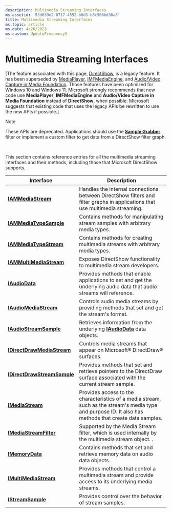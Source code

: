 ```yaml
---
description: Multimedia Streaming Interfaces
ms.assetid: '53d639e2-8717-4552-b0d3-b8c500bd38a8'
title: Multimedia Streaming Interfaces
ms.topic: article
ms.date: 4/26/2023
ms.custom: UpdateFrequency5
---
```


# Multimedia Streaming Interfaces

\[The feature associated with this page, [DirectShow](/windows/win32/directshow/directshow), is a legacy feature. It has been superseded by [MediaPlayer](/uwp/api/Windows.Media.Playback.MediaPlayer), [IMFMediaEngine](/windows/win32/api/mfmediaengine/nn-mfmediaengine-imfmediaengine), and [Audio/Video Capture in Media Foundation](windows/win32/medfound/audio-video-capture-in-media-foundation). Those features have been optimized for Windows 10 and Windows 11. Microsoft strongly recommends that new code use **MediaPlayer**, **IMFMediaEngine** and **Audio/Video Capture in Media Foundation** instead of **DirectShow**, when possible. Microsoft suggests that existing code that uses the legacy APIs be rewritten to use the new APIs if possible.\]

> [!Note]  
> These APIs are deprecated. Applications should use the [**Sample Grabber**](sample-grabber-filter.md) filter or implement a custom filter to get data from a DirectShow filter graph.

 

This section contains reference entries for all the multimedia streaming interfaces and their methods, including those that Microsoft DirectShow supports.



| Interface                                                  | Description                                                                                                                                             |
|------------------------------------------------------------|---------------------------------------------------------------------------------------------------------------------------------------------------------|
| [**IAMMediaStream**](/previous-versions/windows/desktop/api/amstream/nn-amstream-iammediastream)                   | Handles the internal connections between DirectShow filters and filter graphs in applications that use multimedia streaming.                            |
| [**IAMMediaTypeSample**](/previous-versions/windows/desktop/api/amstream/nn-amstream-iammediatypesample)           | Contains methods for manipulating stream samples with arbitrary media types.                                                                            |
| [**IAMMediaTypeStream**](/previous-versions/windows/desktop/api/amstream/nn-amstream-iammediatypestream)           | Contains methods for creating multimedia streams with arbitrary media types.                                                                            |
| [**IAMMultiMediaStream**](/previous-versions/windows/desktop/api/amstream/nn-amstream-iammultimediastream)         | Exposes DirectShow functionality to multimedia stream developers.                                                                                       |
| [**IAudioData**](/previous-versions/windows/desktop/api/austream/nn-austream-iaudiodata)                           | Provides methods that enable applications to set and get the underlying audio data that audio streams will reference.                                   |
| [**IAudioMediaStream**](/previous-versions/windows/desktop/api/austream/nn-austream-iaudiomediastream)             | Controls audio media streams by providing methods that set and get the stream's format.                                                                 |
| [**IAudioStreamSample**](/previous-versions/windows/desktop/api/austream/nn-austream-iaudiostreamsample)           | Retrieves information from the underlying [**IAudioData**](/previous-versions/windows/desktop/api/austream/nn-austream-iaudiodata) data objects.                                                                |
| [**IDirectDrawMediaStream**](/previous-versions/windows/desktop/api/ddstream/nn-ddstream-idirectdrawmediastream)   | Controls media streams that appear on Microsoft® DirectDraw® surfaces.                                                                                  |
| [**IDirectDrawStreamSample**](/previous-versions/windows/desktop/api/ddstream/nn-ddstream-idirectdrawstreamsample) | Provides methods that set and retrieve pointers to the DirectDraw surface associated with the current stream sample.                                    |
| [**IMediaStream**](/previous-versions/windows/desktop/api/mmstream/nn-mmstream-imediastream)                       | Provides access to the characteristics of a media stream, such as the stream's media type and purpose ID. It also has methods that create data samples. |
| [**IMediaStreamFilter**](/previous-versions/windows/desktop/api/amstream/nn-amstream-imediastreamfilter)           | Supported by the Media Stream filter, which is used internally by the multimedia stream object. .                                                       |
| [**IMemoryData**](/previous-versions/windows/desktop/api/austream/nn-austream-imemorydata)                         | Contains methods that set and retrieve memory data on audio data objects.                                                                               |
| [**IMultiMediaStream**](/previous-versions/windows/desktop/api/mmstream/nn-mmstream-imultimediastream)             | Provides methods that control a multimedia stream and provide access to its underlying media streams.                                                   |
| [**IStreamSample**](/previous-versions/windows/desktop/api/mmstream/nn-mmstream-istreamsample)                     | Provides control over the behavior of stream samples.                                                                                                   |



 

 

 



